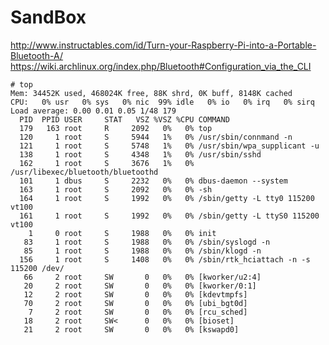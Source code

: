 # SandBox

http://www.instructables.com/id/Turn-your-Raspberry-Pi-into-a-Portable-Bluetooth-A/
https://wiki.archlinux.org/index.php/Bluetooth#Configuration_via_the_CLI

    # top
    Mem: 34452K used, 468024K free, 88K shrd, 0K buff, 8148K cached
    CPU:   0% usr   0% sys   0% nic  99% idle   0% io   0% irq   0% sirq
    Load average: 0.00 0.01 0.05 1/48 179
      PID  PPID USER     STAT   VSZ %VSZ %CPU COMMAND
      179   163 root     R     2092   0%   0% top
      120     1 root     S     5944   1%   0% /usr/sbin/connmand -n
      121     1 root     S     5748   1%   0% /usr/sbin/wpa_supplicant -u
      138     1 root     S     4348   1%   0% /usr/sbin/sshd
      162     1 root     S     3676   1%   0% /usr/libexec/bluetooth/bluetoothd
      101     1 dbus     S     2232   0%   0% dbus-daemon --system
      163     1 root     S     2092   0%   0% -sh
      164     1 root     S     1992   0%   0% /sbin/getty -L tty0 115200 vt100
      161     1 root     S     1992   0%   0% /sbin/getty -L ttyS0 115200 vt100
        1     0 root     S     1988   0%   0% init
       83     1 root     S     1988   0%   0% /sbin/syslogd -n
       85     1 root     S     1988   0%   0% /sbin/klogd -n
      156     1 root     S     1408   0%   0% /sbin/rtk_hciattach -n -s 115200 /dev/
       66     2 root     SW       0   0%   0% [kworker/u2:4]
       20     2 root     SW       0   0%   0% [kworker/0:1]
       12     2 root     SW       0   0%   0% [kdevtmpfs]
       70     2 root     SW       0   0%   0% [ubi_bgt0d]
        7     2 root     SW       0   0%   0% [rcu_sched]
       18     2 root     SW<      0   0%   0% [bioset]
       21     2 root     SW       0   0%   0% [kswapd0]

